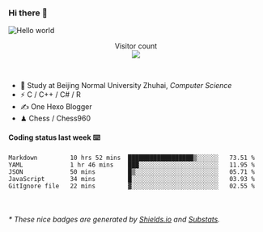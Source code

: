 ### Hi there 👋


<img src="https://raw.githubusercontent.com/sagar-viradiya/sagar-viradiya/master/resources/banner.png" alt="Hello world">
<p align="center"> 
  Visitor count<br/>
  <img src="https://profile-counter.glitch.me/youszoe/count.svg" />
</p>

<br/>


- 🍻  Study at Beijing Normal University Zhuhai, _Computer Science_
- ⚡  C / C++ / C# / R
- ✍️  One Hexo Blogger
- ♟  Chess / Chess960 


#### Coding status last week ⌨️

<!--START_SECTION:waka-->
```text
Markdown         10 hrs 52 mins  ██████████████████▒░░░░░░   73.51 % 
YAML             1 hr 46 mins    ███░░░░░░░░░░░░░░░░░░░░░░   11.95 % 
JSON             50 mins         █▒░░░░░░░░░░░░░░░░░░░░░░░   05.71 % 
JavaScript       34 mins         █░░░░░░░░░░░░░░░░░░░░░░░░   03.93 % 
GitIgnore file   22 mins         ▓░░░░░░░░░░░░░░░░░░░░░░░░   02.55 % 
```
<!--END_SECTION:waka-->

<br/>

<center><img src="http://ghchart.rshah.org/409ba5/yousazoe" alt="" /></center>


<h6>* These nice badges are generated by <a href="https://shields.io/">Shields.io</a> and <a href="https://github.com/spencerwooo/Substats">Substats</a>.</h6>
